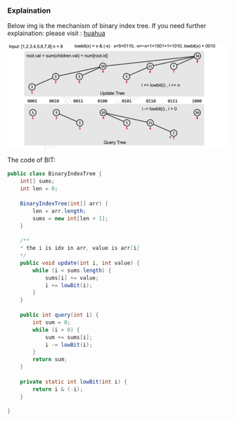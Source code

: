 ### Explaination
Below img is the mechanism of binary index tree.
If you need further explaination: please visit : [huahua](https://www.youtube.com/watch?v=WbafSgetDDk)

![bit_tree](img/bit_tree.png)

The code of BIT:

```java
public class BinaryIndexTree {
    int[] sums;
    int len = 0;

    BinaryIndexTree(int[] arr) {
        len = arr.length;
        sums = new int[len + 1];
    }

    /**
    * the i is idx in arr, value is arr[i]
    */
    public void update(int i, int value) {
        while (i < sums.length) {
            sums[i] += value;
            i += lowBit(i);
        }
    }

    public int query(int i) {
        int sum = 0;
        while (i > 0) {
            sum += sums[i];
            i -= lowBit(i);
        }
        return sum;
    }

    private static int lowBit(int i) {
        return i & (-i);
    }

}

```